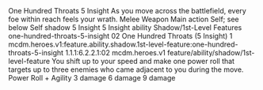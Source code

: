 <ability>
  <name>One Hundred Throats</name>
  <cost>5 Insight</cost>
  <flavor>As you move across the battlefield, every foe within reach feels your wrath.</flavor>
  <keywords>
    <keyword>Melee</keyword>
    <keyword>Weapon</keyword>
  </keywords>
  <type>Main action</type>
  <distance>Self; see below</distance>
  <target>Self</target>
  <metadata>
    <class>shadow</class>
    <cost>5 Insight</cost>
    <cost_amount>5</cost_amount>
    <cost_resource>Insight</cost_resource>
    <feature_type>ability</feature_type>
    <file_dpath>Shadow/1st-Level Features</file_dpath>
    <item_id>one-hundred-throats-5-insight</item_id>
    <item_index>02</item_index>
    <item_name>One Hundred Throats (5 Insight)</item_name>
    <level>1</level>
    <scc>mcdm.heroes.v1:feature.ability.shadow.1st-level-feature:one-hundred-throats-5-insight</scc>
    <scdc>1.1.1:6.2.2.1:02</scdc>
    <source>mcdm.heroes.v1</source>
    <type>feature/ability/shadow/1st-level-feature</type>
  </metadata>
  <effects>
    <effect type="mundane">You shift up to your speed and make one power roll that targets up to three enemies who came adjacent to you during the move.</effect>
    <effect type="roll">
      <roll>Power Roll + Agility</roll>
      <t1>3 damage</t1>
      <t2>6 damage</t2>
      <t3>9 damage</t3>
    </effect>
  </effects>
</ability>
